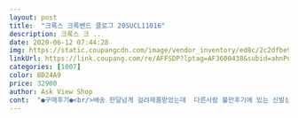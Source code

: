 ```yaml
---
layout: post 
title:  "크록스 크록밴드 클로그 20SUCL11016" 
description: 크록스 크 ..
date: 2020-06-12 07:44:28 
img: https://static.coupangcdn.com/image/vendor_inventory/ed8c/2c2dfbe9e303154bdee2d757c234ad34eb5d502844733a95c2439567c825.jpg 
linkUrl: https://link.coupang.com/re/AFFSDP?lptag=AF3600438&subid=ahnPublicAsk&pageKey=1422784430&itemId=2461685445&vendorItemId=70202874036&traceid=V0-113-bea74eb6831e6498 
categories: [1007] 
color: BD24A9 
price: 32900 
author: Ask View Shop 
cont:  "●구매후기●<br/>배송 한달넘게 걸려제품받았는데  다른사람 불만후기에 있는 신발상태사진이랑 어쩜그리똑같을수 있는지  열받아서 반품신청함  정품아닌거 같음 집에 있는제품이랑비교해도 바닥에  영문글씨가  정품의심됨<br/>실물이 더 예뻐요! 250 정사이즈 시켰는데 너무 앞뒤가 딱 맞아서 불편해서 환불하고 260으로 재구매했어요 사이즈 업하는 게 좋을 거 같아요!<br/>작아요 제가 원래 245신는데 넉넉하게 신고싶어서 250시켰는데 공간 안남고 너무 딱 맞아서 엄지발가락이 아파요<br/>" 
---
```

